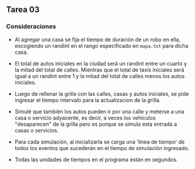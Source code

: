 ﻿## Tarea 03

### Consideraciones

* Al agregar una casa se fija el tiempo de duración de un robo en ella, escogiendo un randint en el rango especificado en `mapa.txt` para dicha casa.

* El total de autos iniciales en la ciudad será un randint entre un cuarto y la mitad del total de calles. Mientras que el total de taxis iniciales será igual a un randint entre 1 y la mitad del total de calles menos los autos iniciales.

* Luego de rellenar la grilla con las calles, casas y autos iniciales, se pide ingresar el tiempo intervalo para la actualizacion de la grilla.

* Simulé que también los autos pueden ir por una calle y meterse a una casa o servicio adyacente, es decir, a veces los vehiculos "desaparecen" de la grilla pero es porque se simula esta entrada a casas o servicios.

* Para cada simulación, al inicializarla se carga una 'línea de tiempo' de todos los eventos que sucederán en el tiempo de simulación ingresado.

* Todas las unidades de tiempos en el programa están en segundos.



